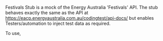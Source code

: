 Festivals Stub is a mock of the Energy Australia 'Festivals' API.  The stub behaves exactly the same as the API at https://eacp.energyaustralia.com.au/codingtest/api-docs/ but enables Testers/automation to inject test data as required.

To use, 
